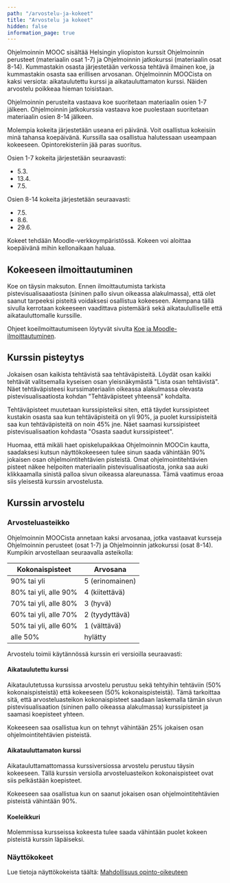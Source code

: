 ```yaml
---
path: "/arvostelu-ja-kokeet"
title: "Arvostelu ja kokeet"
hidden: false
information_page: true
---
```


Ohjelmoinnin MOOC sisältää Helsingin yliopiston kurssit Ohjelmoinnin perusteet (materiaalin osat 1-7) ja Ohjelmoinnin jatkokurssi (materiaalin osat 8-14). Kummastakin osasta järjestetään verkossa tehtävä ilmainen koe, ja kummastakin osasta saa erillisen arvosanan. Ohjelmoinnin MOOCista on kaksi versiota: aikataulutettu kurssi ja aikatauluttamaton kurssi. Näiden arvostelu poikkeaa hieman toisistaan.

Ohjelmoinnin perusteita vastaava koe suoritetaan materiaalin osien 1-7 jälkeen. Ohjelmoinnin jatkokurssia vastaava koe puolestaan suoritetaan materiaalin osien 8-14 jälkeen.

Molempia kokeita järjestetään useana eri päivänä. Voit osallistua kokeisiin minä tahansa koepäivänä. Kurssilla saa osallistua halutessaan useampaan kokeeseen. Opintorekisteriin jää paras suoritus.

Osien 1-7 kokeita järjestetään seuraavasti:

- 5.3.
- 13.4.
- 7.5.

 Osien 8-14 kokeita järjestetään seuraavasti:

- 7.5.
- 8.6.
- 29.6.

Kokeet tehdään Moodle-verkkoympäristössä. Kokeen voi aloittaa koepäivänä mihin kellonaikaan haluaa.

## Kokeeseen ilmoittautuminen

Koe on täysin maksuton. Ennen ilmoittautumista tarkista pistevisualisaaatiosta (sininen pallo sivun oikeassa alakulmassa), että olet saanut tarpeeksi pisteitä voidaksesi osallistua kokeeseen. Alempana tällä sivulla kerrotaan kokeeseen vaadittava pistemäärä sekä aikataululliselle että aikatauluttomalle kurssille.

Ohjeet koeilmoittautumiseen löytyvät sivulta [Koe ja Moodle-ilmoittautuminen](/koe-ja-moodle-ilmoittautuminen).


## Kurssin pisteytys

Jokaisen osan kaikista tehtävistä saa tehtäväpisteitä. Löydät osan kaikki tehtävät valitsemalla kyseisen osan yleisnäkymästä "Lista osan tehtävistä". Näet tehtäväpisteesi kurssimateriaalin oikeassa alakulmassa olevasta pistevisualisaatiosta kohdan "Tehtäväpisteet yhteensä" kohdalta.

Tehtäväpisteet muutetaan kurssipisteiksi siten, että täydet kurssipisteet kustakin osasta saa kun tehtäväpisteitä on yli 90%, ja puolet kurssipisteitä saa kun tehtäväpisteitä on noin 45% jne. Näet saamasi kurssipisteet pistevisualisaation kohdasta "Osasta saadut kurssipisteet".

Huomaa, että mikäli haet opiskelupaikkaa Ohjelmoinnin MOOCin kautta, saadaksesi kutsun näyttökokeeseen tulee sinun saada vähintään 90% jokaisen osan ohjelmointitehtävien pisteistä. Omat ohjelmointitehtävien pisteet näkee helpoiten materiaalin pistevisualisaatiosta, jonka saa auki klikkaamalla sinistä palloa sivun oikeassa alareunassa. Tämä vaatimus eroaa siis yleisestä kurssin arvostelusta.

## Kurssin arvostelu

### Arvosteluasteikko

Ohjelmoinnin MOOCista annetaan kaksi arvosanaa, jotka vastaavat kursseja Ohjelmoinnin perusteet (osat 1-7) ja Ohjelmoinnin jatkokurssi (osat 8-14). Kumpikin arvostellaan seuraavalla asteikolla:

<table>
    <thead>
    <tr>
        <th>Kokonaispisteet</th>
        <th>Arvosana</th>
    </tr>
    </thead>
    <tbody>
    <tr>
        <td>90% tai yli</td>
        <td>5 (erinomainen)</td>
    </tr>
    <tr>
        <td>80% tai yli, alle 90%</td>
        <td>4 (kiitettävä)</td>
    </tr>
    <tr>
        <td>70% tai yli, alle 80%</td>
        <td>3 (hyvä)</td>
    </tr>
    <tr>
        <td>60% tai yli, alle 70%</td>
        <td>2 (tyydyttävä)</td>
    </tr>
    <tr>
        <td>50% tai yli, alle 60%</td>
        <td>1 (välttävä)</td>
    </tr>
    <tr>
        <td>alle 50%</td>
        <td>hylätty</td>
    </tr>
    </tbody>
</table>

Arvostelu toimii käytännössä kurssin eri versioilla seuraavasti:

#### Aikataulutettu kurssi

Aikataulutetussa kurssissa arvostelu perustuu sekä tehtyihin tehtäviin (50% kokonaispisteistä) että kokeeseen (50% kokonaispisteistä). Tämä tarkoittaa sitä, että arvosteluasteikon kokonaispisteet saadaan laskemalla tämän sivun pistevisualisaation (sininen pallo oikeassa alakulmassa) kurssipisteet ja saamasi koepisteet yhteen.

Kokeeseen saa osallistua kun on tehnyt vähintään 25% jokaisen osan ohjelmointitehtävien pisteistä.

#### Aikatauluttamaton kurssi

Aikatauluttamattomassa kurssiversiossa arvostelu perustuu täysin kokeeseen. Tällä kurssin versiolla arvosteluasteikon kokonaispisteet ovat siis pelkästään koepisteet.

Kokeeseen saa osallistua kun on saanut jokaisen osan ohjelmointitehtävien pisteistä vähintään 90%.

#### Koeleikkuri

Molemmissa kursseissa kokeesta tulee saada vähintään puolet kokeen pisteistä kurssin läpäiseksi.

### Näyttökokeet

Lue tietoja näyttökokeista täältä: [Mahdollisuus opinto-oikeuteen](/opinto-oikeus#heading-nayttokokeet)
